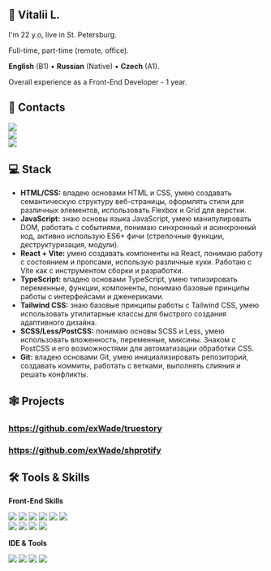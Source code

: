 ## 👋 Vitalii L. 
I'm 22 y.o, live in St. Petersburg.

Full-time, part-time (remote, office).

**English** (B1) • **Russian** (Native) • **Czech** (A1).

Overall experience as a Front-End Developer - 1 year.

## 📲 Contacts 

<a href="https://t.me/vileontev"><img src="https://img.shields.io/badge/Telegram-2CA5E0?style=for-the-badge&logo=telegram&logoColor=white"/></a><br>
<a href="https://www.linkedin.com/in/vileontev"><img src="https://img.shields.io/badge/LinkedIn-0077B5?style=for-the-badge&logo=linkedin&logoColor=white"/></a><br>
<a href="mailto:exwadecoop@gmail.com"><img src="https://img.shields.io/badge/Gmail-D14836?style=for-the-badge&logo=gmail&logoColor=white"/></a>

## 💻 Stack

- **HTML/CSS:** владею основами HTML и CSS, умею создавать семантическую структуру веб-страницы, оформлять стили для различных элементов, использовать Flexbox и Grid для верстки.
- **JavaScript:** знаю основы языка JavaScript, умею манипулировать DOM, работать с событиями, понимаю синхронный и асинхронный код, активно использую ES6+ фичи (стрелочные функции, деструктуризация, модули).
- **React + Vite:** умею создавать компоненты на React, понимаю работу с состоянием и пропсами, использую различные хуки. Работаю с Vite как с инструментом сборки и разработки.
- **TypeScript:** владею основами TypeScript, умею типизировать переменные, функции, компоненты, понимаю базовые принципы работы с интерфейсами и дженериками.
- **Tailwind CSS:** знаю базовые принципы работы с Tailwind CSS, умею использовать утилитарные классы для быстрого создания адаптивного дизайна.
- **SCSS/Less/PostCSS:** понимаю основы SCSS и Less, умею использовать вложенность, переменные, миксины. Знаком с PostCSS и его возможностями для автоматизации обработки CSS.
- **Git:** владею основами Git, умею инициализировать репозиторий, создавать коммиты, работать с ветками, выполнять слияния и решать конфликты.

## 🕸 Projects

### https://github.com/exWade/truestory

### https://github.com/exWade/shprotify

## 🛠 Tools & Skills

**Front-End Skills**
<p align="left">
    <a href="#"><img src="https://img.shields.io/badge/HTML5-E34F26?style=for-the-badge&logo=html5&logoColor=white"/></a>
    <a href="#"><img src="https://img.shields.io/badge/CSS3-1572B6?style=for-the-badge&logo=css3&logoColor=white"/></a>
    <a href="#"><img src="https://img.shields.io/badge/Sass-CC6699?style=for-the-badge&logo=sass&logoColor=white"/></a>
    <a href="#"><img src="https://img.shields.io/badge/JavaScript-323330?style=for-the-badge&logo=javascript&logoColor=F7DF1E"/></a>
    <a href="#"><img src="https://img.shields.io/badge/TypeScript-007ACC?style=for-the-badge&logo=typescript&logoColor=white"/></a>
    <a href="#"><img src="https://img.shields.io/badge/React-20232A?style=for-the-badge&logo=react&logoColor=61DAFB"/></a><br>
    <a href="#"><img src="https://img.shields.io/badge/Tailwind_CSS-38B2AC?style=for-the-badge&logo=tailwind-css&logoColor=white"/></a>
    <a href="#"><img src="https://img.shields.io/badge/Json-121011?style=for-the-badge&logo=json&logoColor=white"/></a>
    <a href="#"><img src="https://img.shields.io/badge/GIT-E44C30?style=for-the-badge&logo=git&logoColor=white"/></a>
    <a href="#"><img src="https://img.shields.io/badge/GitHub-100000?style=for-the-badge&logo=github&logoColor=white"/></a>
</p>

**IDE & Tools**
<p align="left">
    <a href="#"><img src="https://img.shields.io/badge/Visual_Studio_Code-0078D4?style=for-the-badge&logo=visual%20studio%20code&logoColor=white"/></a>
    <a href="#"><img src="https://img.shields.io/badge/Figma-F24E1E?style=for-the-badge&logo=figma&logoColor=white"/></a>
    <a href="#"><img src="https://img.shields.io/badge/Adobe%20Photoshop-31A8FF?style=for-the-badge&logo=Adobe%20Photoshop&logoColor=black"/></a>
    <a href="#"><img src="https://img.shields.io/badge/Adobe%20Illustrator-FF9A00?style=for-the-badge&logo=adobe%20illustrator&logoColor=white"/></a>
</p>

